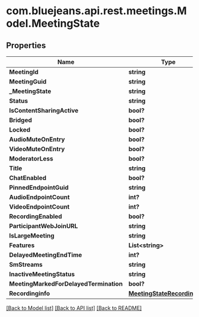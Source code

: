 # com.bluejeans.api.rest.meetings.Model.MeetingState
## Properties

Name | Type | Description | Notes
------------ | ------------- | ------------- | -------------
**MeetingId** | **string** |  | [optional] 
**MeetingGuid** | **string** |  | [optional] 
**_MeetingState** | **string** |  | [optional] 
**Status** | **string** |  | [optional] 
**IsContentSharingActive** | **bool?** |  | [optional] 
**Bridged** | **bool?** |  | [optional] 
**Locked** | **bool?** |  | [optional] 
**AudioMuteOnEntry** | **bool?** |  | [optional] 
**VideoMuteOnEntry** | **bool?** |  | [optional] 
**ModeratorLess** | **bool?** |  | [optional] 
**Title** | **string** |  | [optional] 
**ChatEnabled** | **bool?** |  | [optional] 
**PinnedEndpointGuid** | **string** |  | [optional] 
**AudioEndpointCount** | **int?** |  | [optional] 
**VideoEndpointCount** | **int?** |  | [optional] 
**RecordingEnabled** | **bool?** |  | [optional] 
**ParticipantWebJoinURL** | **string** |  | [optional] 
**IsLargeMeeting** | **string** |  | [optional] 
**Features** | **List&lt;string&gt;** |  | [optional] 
**DelayedMeetingEndTime** | **int?** |  | [optional] 
**SmStreams** | **string** |  | [optional] 
**InactiveMeetingStatus** | **string** |  | [optional] 
**MeetingMarkedForDelayedTermination** | **bool?** |  | [optional] 
**Recordinginfo** | [**MeetingStateRecordinginfo**](MeetingStateRecordinginfo.md) |  | [optional] 

[[Back to Model list]](../README.md#documentation-for-models) [[Back to API list]](../README.md#documentation-for-api-endpoints) [[Back to README]](../README.md)

